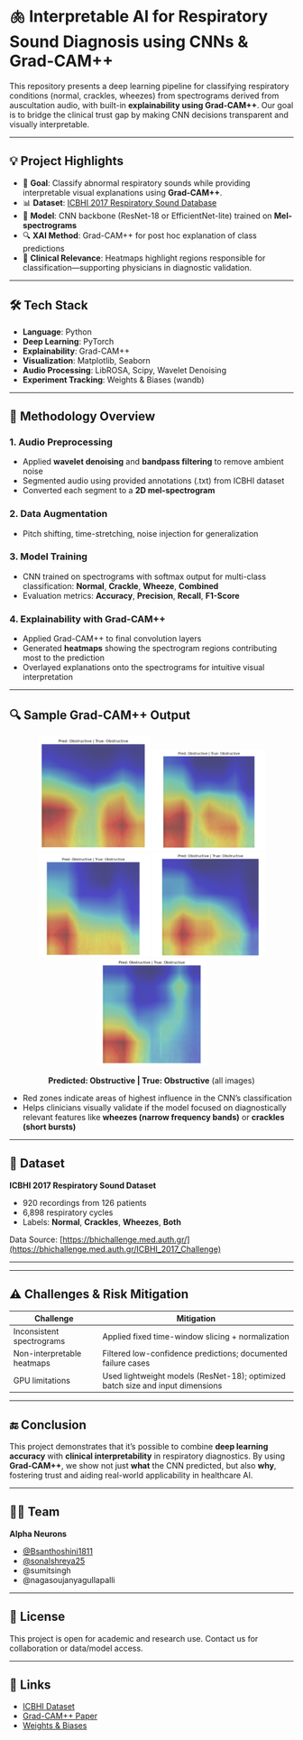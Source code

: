 # 🫁 Interpretable AI for Respiratory Sound Diagnosis using CNNs & Grad-CAM++

This repository presents a deep learning pipeline for classifying respiratory conditions (normal, crackles, wheezes) from spectrograms derived from auscultation audio, with built-in **explainability using Grad-CAM++**. Our goal is to bridge the clinical trust gap by making CNN decisions transparent and visually interpretable.

---

## 💡 Project Highlights

- 🎯 **Goal**: Classify abnormal respiratory sounds while providing interpretable visual explanations using **Grad-CAM++**.
- 📊 **Dataset**: [ICBHI 2017 Respiratory Sound Database](https://bhichallenge.med.auth.gr/ICBHI_2017_Challenge)
- 🧠 **Model**: CNN backbone (ResNet-18 or EfficientNet-lite) trained on **Mel-spectrograms**
- 🔍 **XAI Method**: Grad-CAM++ for post hoc explanation of class predictions
- 🔬 **Clinical Relevance**: Heatmaps highlight regions responsible for classification—supporting physicians in diagnostic validation.

---

## 🛠️ Tech Stack

- **Language**: Python  
- **Deep Learning**: PyTorch  
- **Explainability**: Grad-CAM++  
- **Visualization**: Matplotlib, Seaborn  
- **Audio Processing**: LibROSA, Scipy, Wavelet Denoising  
- **Experiment Tracking**: Weights & Biases (wandb)

---

## 🧬 Methodology Overview

### 1. **Audio Preprocessing**
- Applied **wavelet denoising** and **bandpass filtering** to remove ambient noise
- Segmented audio using provided annotations (.txt) from ICBHI dataset
- Converted each segment to a **2D mel-spectrogram**

### 2. **Data Augmentation**
- Pitch shifting, time-stretching, noise injection for generalization

### 3. **Model Training**
- CNN trained on spectrograms with softmax output for multi-class classification: **Normal**, **Crackle**, **Wheeze**, **Combined**
- Evaluation metrics: **Accuracy**, **Precision**, **Recall**, **F1-Score**

### 4. **Explainability with Grad-CAM++**
- Applied Grad-CAM++ to final convolution layers
- Generated **heatmaps** showing the spectrogram regions contributing most to the prediction
- Overlayed explanations onto the spectrograms for intuitive visual interpretation

---

## 🔍 Sample Grad-CAM++ Output

<p align="center">
  <img src="GRADCAM_01.png" width="200" alt="GradCAM Sample 1">
  <img src="GRADCAM_02.png" width="200" alt="GradCAM Sample 2">
  <img src="GRADCAM_03.png" width="200" alt="GradCAM Sample 3">
  <img src="GRADCAM_04.png" width="200" alt="GradCAM Sample 4">
  <img src="GRADCAM_05.png" width="200" alt="GradCAM Sample 5">
</p>

<p align="center"><b>Predicted: Obstructive | True: Obstructive</b> (all images)</p>

- Red zones indicate areas of highest influence in the CNN’s classification
- Helps clinicians visually validate if the model focused on diagnostically relevant features like **wheezes (narrow frequency bands)** or **crackles (short bursts)**

---

## 🧪 Dataset

**ICBHI 2017 Respiratory Sound Dataset**  
- 920 recordings from 126 patients  
- 6,898 respiratory cycles  
- Labels: **Normal**, **Crackles**, **Wheezes**, **Both**

Data Source: [https://bhichallenge.med.auth.gr/](https://bhichallenge.med.auth.gr/ICBHI_2017_Challenge)

---


---

## ⚠️ Challenges & Risk Mitigation

| Challenge | Mitigation |
|----------|------------|
| Inconsistent spectrograms | Applied fixed time-window slicing + normalization |
| Non-interpretable heatmaps | Filtered low-confidence predictions; documented failure cases |
| GPU limitations | Used lightweight models (ResNet-18); optimized batch size and input dimensions |

---

## 🔚 Conclusion

This project demonstrates that it’s possible to combine **deep learning accuracy** with **clinical interpretability** in respiratory diagnostics. By using **Grad-CAM++**, we show not just **what** the CNN predicted, but also **why**, fostering trust and aiding real-world applicability in healthcare AI.

---

## 👨‍💻 Team

**Alpha Neurons** 
- [@Bsanthoshini1811](https://github.com/Bsanthoshini1811)  
- [@sonalshreya25](https://github.com/sonalshreya25)  
- @sumitsingh
- @nagasoujanyagullapalli

---

## 📜 License

This project is open for academic and research use. Contact us for collaboration or data/model access.

---

## 🔗 Links

- [ICBHI Dataset](https://bhichallenge.med.auth.gr/)
- [Grad-CAM++ Paper](https://openaccess.thecvf.com/content_cvpr_2018/papers/Chattopadhay_Grad-CAM_Visual_Explanations_CVPR_2018_paper.pdf)
- [Weights & Biases](https://wandb.ai/)

